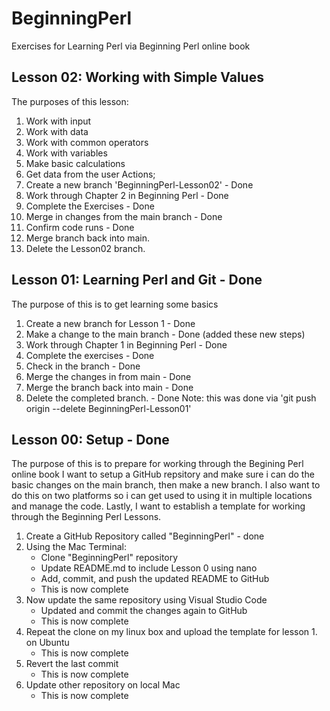 # BeginningPerl
Exercises for Learning Perl via Beginning Perl online book

## Lesson 02: Working with Simple Values
The purposes of this lesson: 
1. Work with input
2. Work with data
3. Work with common operators
4. Work with variables
5. Make basic calculations
6. Get data from the user
Actions;
1. Create a new branch 'BeginningPerl-Lesson02' - Done
3. Work through Chapter 2 in Beginning Perl - Done
4. Complete the Exercises - Done
5. Merge in changes from the main branch - Done
6. Confirm code runs - Done
7. Merge branch back into main.
8. Delete the Lesson02 branch.

## Lesson 01: Learning Perl and Git - Done
The purpose of this is to get learning some basics
1. Create a new branch for Lesson 1 - Done
2. Make a change to the main branch - Done (added these new steps)
3. Work through Chapter 1 in Beginning Perl - Done
4. Complete the exercises - Done
5. Check in the branch - Done
6. Merge the changes in from main - Done
7. Merge the branch back into main - Done
5. Delete the completed branch. - Done 
    Note: this was done via 'git push origin --delete BeginningPerl-Lesson01'


## Lesson 00: Setup - Done
The purpose of this is to prepare for working through the Begining Perl online book
I want to setup a GitHub repsitory and make sure i can do the basic changes 
on the main branch, then make a new branch.
I also want to do this on two platforms so i can get used to using it
in multiple locations and manage the code.
Lastly, I want to establish a template for 
working through the Beginning Perl Lessons.
1. Create a GitHub Repository called "BeginningPerl" - done
2. Using the Mac Terminal:
    - Clone "BeginningPerl" repository
    - Update README.md to include Lesson 0 using nano
    - Add, commit, and push the updated README to GitHub
    - This is now complete
3. Now update the same repository using Visual Studio Code
    - Updated and commit the changes again to GitHub
    - This is now complete
4. Repeat the clone on my linux box and upload the template for lesson 1. on Ubuntu
    - This is now complete
5. Revert the last commit
    - This is now complete
6. Update other repository on local Mac
    - This is now complete    
